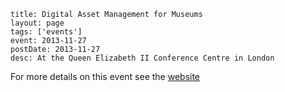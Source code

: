 ```
title: Digital Asset Management for Museums
layout: page
tags: ['events']
event: 2013-11-27
postDate: 2013-11-27
desc: At the Queen Elizabeth II Conference Centre in London
```

For more details on this event see the [website](http://www.collectionslink.org.uk/events/dam2013)
